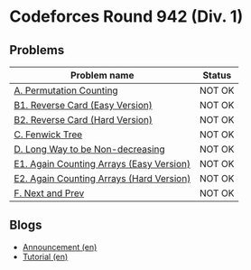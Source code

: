 # Codeforces Round 942 (Div. 1)

## Problems

|Problem name|Status|
|------------|---------|
| [A. Permutation Counting](problems/A._Permutation_Counting.md)|NOT OK|
| [B1. Reverse Card (Easy Version)](problems/B1._Reverse_Card_(Easy_Version).md)|NOT OK|
| [B2. Reverse Card (Hard Version)](problems/B2._Reverse_Card_(Hard_Version).md)|NOT OK|
| [C. Fenwick Tree](problems/C._Fenwick_Tree.md)|NOT OK|
| [D. Long Way to be Non-decreasing](problems/D._Long_Way_to_be_Non-decreasing.md)|NOT OK|
| [E1. Again Counting Arrays (Easy Version)](problems/E1._Again_Counting_Arrays_(Easy_Version).md)|NOT OK|
| [E2. Again Counting Arrays (Hard Version)](problems/E2._Again_Counting_Arrays_(Hard_Version).md)|NOT OK|
| [F. Next and Prev](problems/F._Next_and_Prev.md)|NOT OK|
## Blogs

- [Announcement (en)](blogs/Announcement_(en).md)
- [Tutorial (en)](blogs/Tutorial_(en).md)
